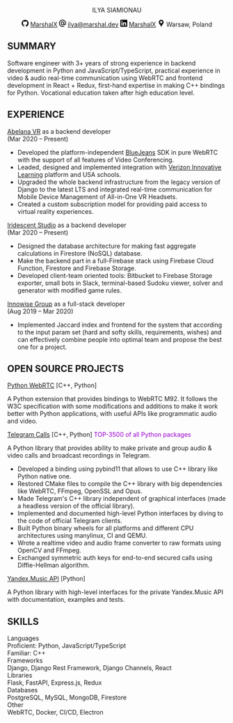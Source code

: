<center>
  <p class="text-center fs-1 mb-0">ILYA SIAMIONAU</p>
  <span class="mx-1">
    <img class="align-middle" src="icons/github.svg" height="16" alt="GitHub"/> 
    <a href="https://github.com/MarshalX">MarshalX</a>
  </span>
  <span class="mx-1">
    <img class="align-middle" src="icons/maildotru.svg" height="16" alt="Email"/> 
    <a href="mailto:ilya@marshal.dev">ilya@marshal.dev</a>
  </span>
  <span class="mx-1">
    <img class="align-middle" src="icons/linkedin.svg" height="16" alt="LinkedIn"/> 
    <a href="https://www.linkedin.com/in/marshalx/">MarshalX</a>
  </span>
<span class="mx-1">
    <img class="align-middle" src="icons/googlemaps.svg" height="16" alt="Location"/> 
    Warsaw, Poland
  </span>
</center>

<h2 class="my-2">SUMMARY</h2>

<p class="indent mb-1">Software engineer with 3+ years of strong experience in backend development in Python and JavaScript/TypeScript, practical experience in video & audio real-time communication using WebRTC and frontend development in React + Redux, first-hand expertise in making C++ bindings for Python. Vocational education taken after high education level.</p>

<h2 class="my-2">EXPERIENCE</h2>

<div class="row d-flex justify-content-between align-items-center">
  <div class="col text-start">
    <a href="https://abelanavr.com/" class="fs-6">Abelana VR</a>
    <span>as a backend developer</span>
  </div>
  <div class="col text-end">(Mar 2020 – Present)</div>
</div>

<ul class="mb-1">
  <li>Developed the platform-independent <a href="https://www.bluejeans.com/">BlueJeans</a> SDK in pure WebRTC with the support of all features of Video Conferencing.</li>
  <li>Leaded, designed and implemented integration with <a href="https://www.verizon.com/learning">Verizon Innovative Learning</a> platform and USA schools.</li>
  <li>Upgraded the whole backend infrastructure from the legacy version of Django to the latest LTS and integrated real-time communication for Mobile Device Management of All-in-One VR Headsets.</li>
  <li>Created a custom subscription model for providing paid access to virtual reality experiences.</li>
</ul>


<div class="row d-flex justify-content-between align-items-center">
  <div class="col text-start">
    <a href="https://www.iridescent.studio/" class="fs-6">Iridescent Studio</a>
    <span>as a backend developer</span>
  </div>
  <div class="col text-end">(Mar 2020 – Present)</div>
</div>

<ul class="mb-1">
  <li>Designed the database architecture for making fast aggregate calculations in Firestore (NoSQL) database.</li>
  <li>Make the backend part in a full-Firebase stack using Firebase Cloud Function, Firestore and Firebase Storage.</li>
  <li>Developed client-team oriented tools: Bitbucket to Firebase Storage exporter, small bots in Slack, terminal-based Sudoku viewer, solver and generator with modified game rules.</li>
</ul>


<div class="row d-flex justify-content-between align-items-center">
  <div class="col text-start">
    <a href="https://innowise-group.com/" class="fs-6">Innowise Group</a>
    <span>as a full-stack developer</span>
  </div>
  <div class="col text-end">(Aug 2019 – Mar 2020)</div>
</div>

<ul class="mb-1">
  <li>Implemented Jaccard index and frontend for the system that according to the input param set (hard and softy skills, requirements, wishes) and can effectively combine people into optimal team and propose the best one for a project.</li>
</ul>

<h2 class="my-2">OPEN SOURCE PROJECTS</h2>

<div class="d-flex align-items-center g-3">
  <a class="fs-6 me-1" href="https://github.com/MarshalX/python-webrtc">Python WebRTC</a>
  <span>[C++, Python]</span>
</div>

<p class="indent mb-1">A Python extension that provides bindings to WebRTC M92. It follows the W3C specification with some modifications and additions to make it work better with Python applications, with useful APIs like programmatic audio and video.</p>

<div class="d-flex align-items-center g-3">
  <a class="fs-6 me-1" href="https://github.com/MarshalX/tgcalls">Telegram Calls</a>
  <span>[C++, Python]</span>
  <span class="mx-1" style="color: #9900cc;">TOP-3500 of all Python packages</span>
</div>

<p class="indent mb-1">A Python library that provides ability to make private and group audio & video calls and broadcast recordings in Telegram.</p>
<ul class="mb-1">
  <li>Developed a binding using pybind11 that allows to use C++ library like Python native one.</li>
  <li>Restored CMake files to compile the C++ library with big dependencies like WebRTC, FFmpeg, OpenSSL and Opus.</li>
  <li>Made Telegram's C++ library independent of graphical interfaces (made a headless version of the official library).</li>
  <li>Implemented and documented high-level Python interfaces by diving to the code of official Telegram clients.</li>
  <li>Built Python binary wheels for all platforms and different CPU architectures using manylinux, CI and QEMU.</li>
  <li>Wrote a realtime video and audio frame converter to raw formats using OpenCV and FFmpeg.</li>
  <li>Exchanged symmetric auth keys for end-to-end secured calls using Diffie-Hellman algorithm.</li>
  <!-- <li>Worked on the synchronization of audio and video streams.</li> -->
</ul>

<div class="d-flex align-items-center g-3">
  <a class="fs-6 me-1" href="https://github.com/MarshalX/yandex-music-api">Yandex.Music API</a>
  <span>[Python]</span>
</div>

<p class="indent mb-1">A Python library with high-level interfaces for the private Yandex.Music API with documentation, examples and tests.</p>

<h2 class="my-2">SKILLS</h2>

<div class="row mt-1 pt-1">
  <div class="col-2 fw-bold">Languages</div>
  <div class="col-auto">
    <span class="fw-bold">Proficient: </span>
    <span>Python, JavaScript/TypeScript</span>
    <br>
    <span class="fw-bold">Familiar: </span>
    <span>C++</span>
  </div>
</div>

<div class="row">
  <div class="col-2 fw-bold">Frameworks</div>
  <div class="col-auto">Django, Django Rest Framework, Django Channels, React</div>
</div>

<div class="row">
  <div class="col-2 fw-bold">Libraries</div>
  <div class="col-auto">Flask, FastAPI, Express.js, Redux</div>
</div>

<div class="row">
  <div class="col-2 fw-bold">Databases</div>
  <div class="col-auto">PostgreSQL, MySQL, MongoDB, Firestore</div>
</div>

<div class="row">
  <div class="col-2 fw-bold">Other</div>
  <div class="col-auto">WebRTC, Docker, CI/CD, Electron</div>
</div>

<script>
    const head = document.getElementsByTagName('HEAD')[0];
    const title = document.createElement('title');
    title.innerText = 'Ilya Siamionau | CV';

    head.appendChild(title);
</script>
